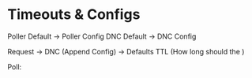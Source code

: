 # Timeouts & Configs

Poller Default -> Poller Config
DNC Default -> DNC Config

Request  -> DNC (Append Config) -> Defaults
TTL (How long should the )




Poll:

